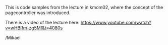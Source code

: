 This is code samples from the lecture in kmom02, where the concept of the pagecontroller was introduced.

There is a video of the lecture here: https://www.youtube.com/watch?v=wHBRm-zg5MI&t=4080s

/Mikael
